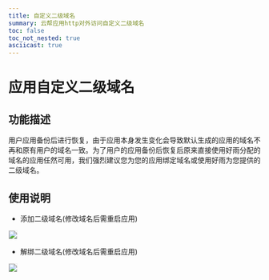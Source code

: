 ```yaml
---
title: 自定义二级域名
summary: 云帮应用http对外访问自定义二级域名
toc: false
toc_not_nested: true
asciicast: true
---
```


<div id="toc"></div>

# 应用自定义二级域名

## 功能描述
用户应用备份后进行恢复，由于应用本身发生变化会导致默认生成的应用的域名不再和原有用户的域名一致。为了用户的应用备份后恢复后原来直接使用好雨分配的域名的应用任然可用，我们强烈建议您为您的应用绑定域名或使用好雨为您提供的二级域名。

## 使用说明

* 添加二级域名(修改域名后需重启应用)

 <img src="https://static.goodrain.com/images/docs/3.6/advanced-operation/sld-domain.gif" style="border:1px solid #eee;max-width:100%" />

* 解绑二级域名(修改域名后需重启应用)

<img src="https://static.goodrain.com/images/docs/3.6/advanced-operation/unbind-sld-domain.png" style="border:1px solid #eee;max-width:100%" />






